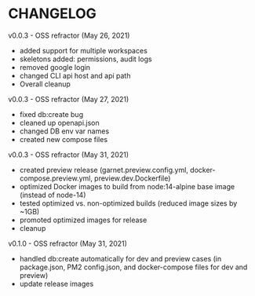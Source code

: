 # CHANGELOG

v0.0.3 - OSS refractor (May 26, 2021)

- added support for multiple workspaces
- skeletons added: permissions, audit logs 
- removed google login 
- changed CLI api host and api path 
- Overall cleanup 

v0.0.3 - OSS refractor (May 27, 2021)

- fixed db:create bug
- cleaned up openapi.json 
- changed DB env var names
- created new compose files

v0.0.3 - OSS refractor (May 31, 2021)

- created preview release (garnet.preview.config.yml, docker-compose.preview.yml, preview.dev.Dockerfile)
- optimized Docker images to build from node:14-alpine base image (instead of node-14)
- tested optimized vs. non-optimized builds (reduced image sizes by ~1GB)
- promoted optimized images for release
- cleanup

v0.1.0 - OSS refractor (May 31, 2021)

- handled db:create automatically for dev and preview cases (in package.json, PM2 config.json, and docker-compose files for dev and preview)
- update release images